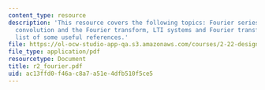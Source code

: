 ```yaml
---
content_type: resource
description: 'This resource covers the following topics: Fourier series, Fourier transform,
  convolution and the Fourier transform, LTI systems and Fourier transform, and contains
  list of some useful references.'
file: https://ol-ocw-studio-app-qa.s3.amazonaws.com/courses/2-22-design-principles-for-ocean-vehicles-13-42-spring-2005/ac13ffd0f46ac8a7a51e4dfb510f5ce5_r2_fourier.pdf
file_type: application/pdf
resourcetype: Document
title: r2_fourier.pdf
uid: ac13ffd0-f46a-c8a7-a51e-4dfb510f5ce5
---
```


